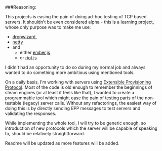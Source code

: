 ###Reasoning:

This projects is easing the pain of doing ad-hoc testing of TCP based servers. It shouldn't be even considered alpha - this is a learning project, whose only purpose was to make me use:

* [dropwizard](http://www.dropwizard.io/),
* [netty](http://netty.io/)
* and
    * either [ember.js](http://emberjs.com/)
    * or [riot.js](https://moot.it/riotjs/)

I didn't had an opportunity to do so during my normal job and always wanted to do something more ambitious using mentioned tools.

On a daily basis, I'm working with servers using [Extensible Provisioning Protocol](http://tools.ietf.org/html/rfc5730). Most of the code is old enough to remember the beginnings of steam engines (or at least it feels like that), I wanted to create a programmable tool which might ease the pain of testing parts of the non-testable (legacy) server calls. Without any refactorings, the easiest way of doing this is by directly sending EPP messages to test servers and validating the responses.

While implementing the whole tool, I will try to be generic enough, so introduction of new protocols which the server will be capable of speaking to, should be relatively straightforward.

Readme will be updated as more features will be added.

